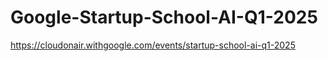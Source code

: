# Google-Startup-School-AI-Q1-2025

https://cloudonair.withgoogle.com/events/startup-school-ai-q1-2025
